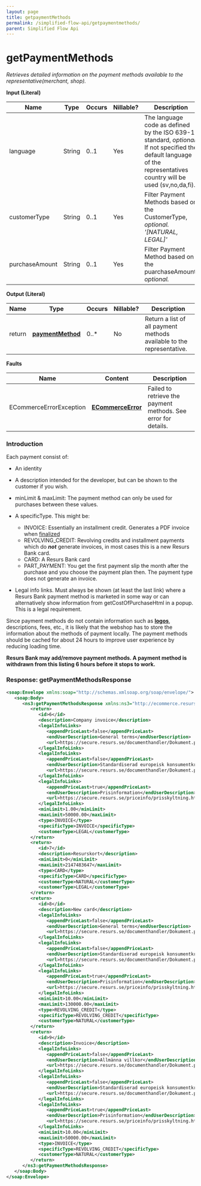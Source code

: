 ```yaml
---
layout: page
title: getpaymentMethods
permalink: /simplified-flow-api/getpaymentmethods/
parent: Simplified Flow Api
---
```



# getPaymentMethods 
*Retrieves detailed information on the payment methods available to the representative(merchant, shop).*

**Input (Literal)**  

| Name           | Type   | Occurs | Nillable? | Description                                                                                                                                                                  |
|----------------|--------|--------|-----------|------------------------------------------------------------------------------------------------------------------------------------------------------------------------------|
| language       | String | 0..1   | Yes       | The language code as defined by the ISO 639-1 standard, *optional*. If not specified the default language of the representatives country will be used (sv,no,da,fi). |
| customerType   | String | 0..1   | Yes       | Filter Payment Methods based on the CustomerType, *optional. '\[NATURAL, LEGAL\]'*                                                                                           |
| purchaseAmount | String | 0..1   | Yes       | Filter Payment Method based on the puarchaseAmount, *optional.*                                                                                                              |

**Output (Literal)**

| Name   | Type                                   | Occurs | Nillable? | Description                                                           |
|--------|----------------------------------------|--------|-----------|-----------------------------------------------------------------------|
| return | **[paymentMethod](/development/api-types/paymentmethod/)**   | 0..\*  | No        | Return a list of all payment methods available to the representative. |

**Faults**

| Name                    | Content                              | Description                                                    |
|-------------------------|--------------------------------------|----------------------------------------------------------------|
| ECommerceErrorException | **[ECommerceError](/development/api-types/ecommerceerror/)** | Failed to retrieve the payment methods. See error for details. |

### Introduction
Each payment consist of:

- An identity
- A description intended for the developer, but can be shown to the
  customer if you wish.
- minLimit & maxLimit: The payment method can only be used for purchases
  between these values.
- A specificType. This might be:
  - INVOICE: Essentially an installment credit. Generates a PDF invoice when [finalized](/after-shop-service-api/finalize-payment/)
  - REVOLVING_CREDIT: Revolving credits and installment payments which do ***not*** generate invoices, in most
    cases this is a new Resurs Bank card.
  - CARD: A Resurs Bank card
  - PART_PAYMENT: You get the first payment slip the month after the
    purchase and you choose the payment plan then. The payment type does
    not generate an invoice.

- Legal info links. Must always be shown (at least the last link) where
  a Resurs Bank payment method is marketed in some way or can
  alternatively show information from getCostOfPurchaseHtml in a popup.
  This is a legal requirement.

Since payment methods do not contain information such as
[**logos**](https://www.resursbank.se/om-oss/press-media/bildbank),
descriptions, fees, etc., it is likely that the webshop has to store the
information about the methods of payment locally. The payment methods
should be cached for about 24 hours to improve user experience by
reducing loading time.

**Resurs Bank may add/remove payment methods. A payment method is
withdrawn from this listing 6 hours before it stops to work.**

### Response: getPaymentMethodsResponse
```xml
<soap:Envelope xmlns:soap="http://schemas.xmlsoap.org/soap/envelope/">
   <soap:Body>
      <ns3:getPaymentMethodsResponse xmlns:ns3="http://ecommerce.resurs.com/v4/msg/shopflow" xmlns:ns2="http://ecommerce.resurs.com/v4/msg/exception">
         <return>
            <id>6</id>
            <description>Company invoice</description>
            <legalInfoLinks>
               <appendPriceLast>false</appendPriceLast>
               <endUserDescription>General terms</endUserDescription>
               <url>https://secure.resurs.se/documenthandler/Dokument.pdf?customerType=legal&amp;docType=commonTerms&amp;land=SE&amp;language=sv</url>
            </legalInfoLinks>
            <legalInfoLinks>
               <appendPriceLast>false</appendPriceLast>
               <endUserDescription>Standardiserad europeisk konsumentkreditinformation (SEKKI)</endUserDescription>
               <url>https://secure.resurs.se/documenthandler/Dokument.pdf?bankprodukt=NZ690101&amp;kedja=107&amp;land=SE;language=sv</url>
            </legalInfoLinks>
            <legalInfoLinks>
               <appendPriceLast>true</appendPriceLast>
               <endUserDescription>Prisinformation</endUserDescription>https://secure.resurs.se/documenthandler/Dokument.pdf?bankprodukt=76189069&kedja=995264&land=SE
               <url>https://secure.resurs.se/priceinfo/prisskyltning.html?countryCode=SE&amp;authorizedBankproductId=NZ690101&amp;representativeId=107&amp;creditAmount=</url>
            </legalInfoLinks>
            <minLimit>1.00</minLimit>
            <maxLimit>50000.00</maxLimit>
            <type>INVOICE</type>
            <specificType>INVOICE</specificType>
            <customerType>LEGAL</customerType>
         </return>
         <return>
            <id>7</id>
            <description>Resurskort</description>
            <minLimit>0</minLimit>
            <maxLimit>2147483647</maxLimit>
            <type>CARD</type>
            <specificType>CARD</specificType>
            <customerType>NATURAL</customerType>
            <customerType>LEGAL</customerType>
         </return>
         <return>
            <id>8</id>
            <description>New card</description>
            <legalInfoLinks>
               <appendPriceLast>false</appendPriceLast>
               <endUserDescription>General terms</endUserDescription>
               <url>https://secure.resurs.se/documenthandler/Dokument.pdf?customerType=natural&amp;docType=commonTerms&amp;land=SE&amp;language=sv</url>
            </legalInfoLinks>
            <legalInfoLinks>
               <appendPriceLast>false</appendPriceLast>
               <endUserDescription>Standardiserad europeisk konsumentkreditinformation (SEKKI)</endUserDescription>
               <url>https://secure.resurs.se/documenthandler/Dokument.pdf?bankprodukt=7B019069&amp;kedja=107&amp;land=SE</url>
            </legalInfoLinks>
            <legalInfoLinks>
               <appendPriceLast>true</appendPriceLast>
               <endUserDescription>Prisinformation</endUserDescription>
               <url>https://secure.resurs.se/priceinfo/prisskyltning.html?countryCode=SE&amp;authorizedBankproductId=7B019069&amp;representativeId=107&amp;creditAmount=</url>
            </legalInfoLinks>
            <minLimit>10.00</minLimit>
            <maxLimit>130000.00</maxLimit>
            <type>REVOLVING_CREDIT</type>
            <specificType>REVOLVING_CREDIT</specificType>
            <customerType>NATURAL</customerType>
         </return>
         <return>
            <id>9</id>
            <description>Invoice</description>
            <legalInfoLinks>
               <appendPriceLast>false</appendPriceLast>
               <endUserDescription>Allmänna villkor</endUserDescription>
               <url>https://secure.resurs.se/documenthandler/Dokument.pdf?customerType=natural&amp;docType=commonTerms&amp;land=SE&amp;language=sv</url>
            </legalInfoLinks>
            <legalInfoLinks>
               <appendPriceLast>false</appendPriceLast>
               <endUserDescription>Standardiserad europeisk konsumentkreditinformation (SEKKI)</endUserDescription>
               <url>https://secure.resurs.se/documenthandler/Dokument.pdf?bankprodukt=LG686069&amp;kedja=107&amp;land=SE</url>
            </legalInfoLinks>
            <legalInfoLinks>
               <appendPriceLast>true</appendPriceLast>
               <endUserDescription>Prisinformation</endUserDescription>
               <url>https://secure.resurs.se/priceinfo/prisskyltning.html?countryCode=SE&amp;authorizedBankproductId=LG686069&amp;representativeId=107&amp;creditAmount=</url>
            </legalInfoLinks>
            <minLimit>10.00</minLimit>
            <maxLimit>50000.00</maxLimit>
            <type>INVOICE</type>
            <specificType>REVOLVING_CREDIT</specificType>
            <customerType>NATURAL</customerType>
         </return>
      </ns3:getPaymentMethodsResponse>
   </soap:Body>
</soap:Envelope> 
```
